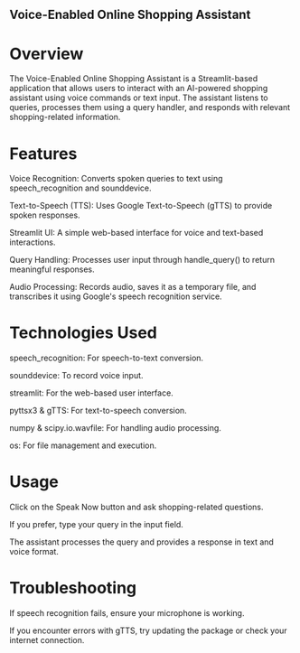 ## Voice-Enabled Online Shopping Assistant

# Overview

The Voice-Enabled Online Shopping Assistant is a Streamlit-based application that allows users to interact with an AI-powered shopping assistant using voice commands or text input. The assistant listens to queries, processes them using a query handler, and responds with relevant shopping-related information.

# Features

Voice Recognition: Converts spoken queries to text using speech_recognition and sounddevice.

Text-to-Speech (TTS): Uses Google Text-to-Speech (gTTS) to provide spoken responses.

Streamlit UI: A simple web-based interface for voice and text-based interactions.

Query Handling: Processes user input through handle_query() to return meaningful responses.

Audio Processing: Records audio, saves it as a temporary file, and transcribes it using Google's speech recognition service.

# Technologies Used

speech_recognition: For speech-to-text conversion.

sounddevice: To record voice input.

streamlit: For the web-based user interface.

pyttsx3 & gTTS: For text-to-speech conversion.

numpy & scipy.io.wavfile: For handling audio processing.

os: For file management and execution.

# Usage

Click on the Speak Now button and ask shopping-related questions.

If you prefer, type your query in the input field.

The assistant processes the query and provides a response in text and voice format.

# Troubleshooting

If speech recognition fails, ensure your microphone is working.

If you encounter errors with gTTS, try updating the package or check your internet connection.

